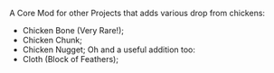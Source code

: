 A Core Mod for other Projects that adds various drop from chickens:
 - Chicken Bone (Very Rare!);
 - Chicken Chunk;
 - Chicken Nugget;
Oh and a useful addition too:
 - Cloth (Block of Feathers);
